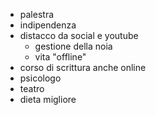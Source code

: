 - palestra
- indipendenza
- distacco da social e youtube
	- gestione della noia
	- vita "offline"
- corso di scrittura anche online
- psicologo
- teatro
- dieta migliore